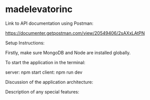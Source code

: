 # madelevatorinc

Link to API documentation using Postman:

https://documenter.getpostman.com/view/20549406/2sAXxLAtPN

Setup Instructions:

Firstly, make sure MongoDB and Node are installed globally.


To start the application in the terminal:

server: npm start
client: npm run dev

Discussion of the application architecture:

Description of any special features:
